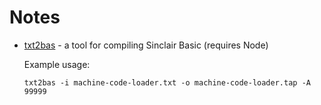 # Notes
- [txt2bas](https://github.com/remy/txt2bas) - a tool for compiling Sinclair Basic (requires Node)

  Example usage:
  ```
  txt2bas -i machine-code-loader.txt -o machine-code-loader.tap -A 99999
  ```
